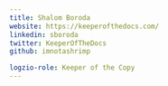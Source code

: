 ```yaml
---
title: Shalom Boroda
website: https://keeperofthedocs.com/
linkedin: sboroda
twitter: KeeperOfTheDocs
github: imnotashrimp

logzio-role: Keeper of the Copy
---
```

